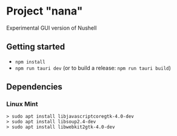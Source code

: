 # Project "nana"

Experimental GUI version of Nushell

## Getting started

* `npm install`
* `npm run tauri dev` (or to build a release: `npm run tauri build`)

## Dependencies

### Linux Mint

```
> sudo apt install libjavascriptcoregtk-4.0-dev
> sudo apt install libsoup2.4-dev
> sudo apt install libwebkit2gtk-4.0-dev
```
